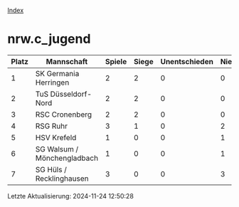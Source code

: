 [Index](./README.md)

# nrw.c_jugend

| Platz |  Mannschaft |  Spiele |  Siege |  Unentschieden |  Niederlagen |  Tore |  Differenz |  Punkte | 
| --- |  --- |  --- |  --- |  --- |  --- |  --- |  --- |  --- |  
|  1 |   SK Germania Herringen |   2 |   2 |   0 |   0 |   24:0 |   24 |   6 |  
|  2 |   TuS Düsseldorf-Nord |   2 |   2 |   0 |   0 |   17:0 |   17 |   6 |  
|  3 |   RSC Cronenberg |   2 |   2 |   0 |   0 |   14:7 |   7 |   6 |  
|  4 |   RSG Ruhr |   3 |   1 |   0 |   2 |   6:18 |   -12 |   3 |  
|  5 |   HSV Krefeld |   1 |   0 |   0 |   1 |   4:6 |   -2 |   0 |  
|  6 |   SG Walsum / Mönchengladbach |   1 |   0 |   0 |   1 |   3:8 |   -5 |   0 |  
|  7 |   SG Hüls / Recklinghausen |   3 |   0 |   0 |   3 |   0:29 |   -29 |   0 |  


Letzte Aktualisierung: 2024-11-24 12:50:28